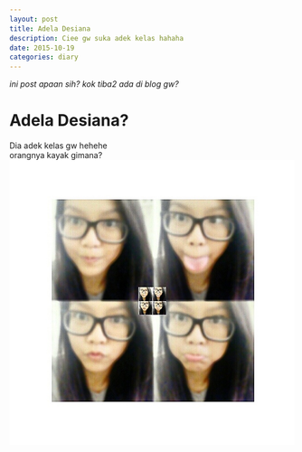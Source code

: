 ```yaml
---
layout: post
title: Adela Desiana
description: Ciee gw suka adek kelas hahaha
date: 2015-10-19
categories: diary
---
```

*ini post apaan sih? kok tiba2 ada di blog gw?*

# Adela Desiana?

Dia adek kelas gw hehehe</br>
orangnya kayak gimana?
![noh](/img/2015/Oct/adela.jpg)
